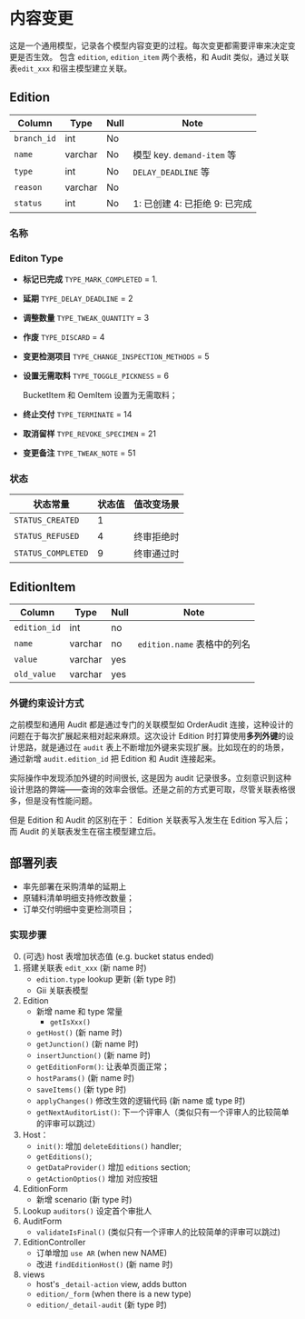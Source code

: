 # 内容变更

这是一个通用模型，记录各个模型内容变更的过程。每次变更都需要评审来决定变更是否生效。
包含 `edition`, `edition_item` 两个表格，和 Audit 类似，通过关联表`edit_xxx` 和宿主模型建立关联。

Edition
---------------------------------------------------------------------------

Column                      | Type      | Null | Note
----------------------------|-----------|------|-------
`branch_id`                 | int       | No   | 
`name`                      | varchar   | No   | 模型 key. `demand-item` 等
`type`                      | int       | No   | `DELAY_DEADLINE` 等
`reason`                    | varchar   | No   | 
`status`                    | int       | No   | 1: 已创建 4: 已拒绝 9: 已完成


### 名称
### Editon Type
- **标记已完成** `TYPE_MARK_COMPLETED` = 1.
- **延期** `TYPE_DELAY_DEADLINE` = 2
- **调整数量** `TYPE_TWEAK_QUANTITY` = 3
- **作废** `TYPE_DISCARD` = 4
- **变更检测项目** `TYPE_CHANGE_INSPECTION_METHODS` = 5
- **设置无需取料** `TYPE_TOGGLE_PICKNESS` = 6
  
  BucketItem 和 OemItem 设置为无需取料；
- **终止交付** `TYPE_TERMINATE` = 14
- **取消留样** `TYPE_REVOKE_SPECIMEN` = 21
- **变更备注** `TYPE_TWEAK_NOTE` = 51

### 状态

状态常量                | 状态值 | 值改变场景
------------------------|--------|------------
`STATUS_CREATED`        |   1    | 
`STATUS_REFUSED`        |   4    | 终审拒绝时 
`STATUS_COMPLETED`      |   9    | 终审通过时

EditionItem
---------------------------------------------------------------------------

Column                      | Type      | Null | Note
----------------------------|-----------|------|-------
`edition_id`                | int       | no   | 
`name`                      | varchar   | no   | `edition.name` 表格中的列名
`value`                     | varchar   | yes  | 
`old_value`                 | varchar   | yes  | 

### 外键约束设计方式

之前模型和通用 Audit 都是通过专门的关联模型如 OrderAudit 连接，这种设计的问题在于每次扩展起来相对起来麻烦。这次设计 Edition 时打算使用**多列外键**的设计思路，就是通过在 `audit` 表上不断增加外键来实现扩展。比如现在的的场景，通过新增 `audit.edition_id` 把 Edition 和 Audit 连接起来。

实际操作中发现添加外键的时间很长, 这是因为 audit 记录很多。立刻意识到这种设计思路的弊端——查询的效率会很低。还是之前的方式更可取，尽管关联表格很多，但是没有性能问题。

但是 Edition 和 Audit 的区别在于： Edition 关联表写入发生在 Edition 写入后；而 Audit 的关联表发生在宿主模型建立后。

部署列表
---------------------------------------------------------------------------

- 率先部署在采购清单的延期上
- 原辅料清单明细支持修改数量；
- 订单交付明细中变更检测项目；

### 实现步骤

0. (可选) host 表增加状态值 (e.g. bucket status ended)
1. 搭建关联表 `edit_xxx` (新 name 时)
    - `edition.type` lookup 更新 (新 type 时)
    - Gii 关联表模型
3. Edition
    - 新增 name 和 type 常量
        - `getIsXxx()`
    - `getHost()` (新 name 时)
    - `getJunction()` (新 name 时)
    - `insertJunction()` (新 name 时)
    - `getEditionForm()`: 让表单页面正常；
    - `hostParams()` (新 name 时)
    - `saveItems()` (新 type 时)
    - `applyChanges()` 修改生效的逻辑代码 (新 name 或 type 时)
    - `getNextAuditorList()`: 下一个评审人（类似只有一个评审人的比较简单的评审可以跳过）
2. Host：
    - `init()`: 增加 `deleteEditions()` handler;
    - `getEditions()`;
    - `getDataProvider()` 增加 `editions` section;
    - `getActionOptios()` 增加 对应按钮
4. EditionForm
    - 新增 scenario (新 type 时)
3. Lookup
    `auditors()` 设定首个审批人
5. AuditForm
    - `validateIsFinal()` (类似只有一个评审人的比较简单的评审可以跳过)
3. EditionController
    - 订单增加 `use AR` (when new NAME)
    - 改进 `findEditionHost()` (新 name 时)
5. views
    - host's `_detail-action` view, adds button
    - `edition/_form` (when there is a new type)
    - `edition/_detail-audit` (新 type 时)
